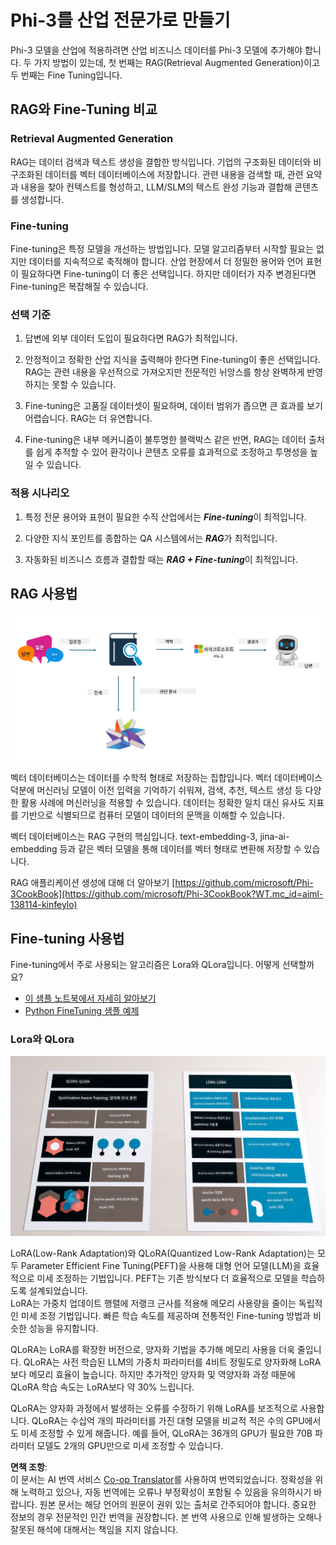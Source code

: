 <!--
CO_OP_TRANSLATOR_METADATA:
{
  "original_hash": "743d7e9cb9c4e8ea642d77bee657a7fa",
  "translation_date": "2025-05-08T05:20:00+00:00",
  "source_file": "md/03.FineTuning/LetPhi3gotoIndustriy.md",
  "language_code": "ko"
}
-->
# **Phi-3를 산업 전문가로 만들기**

Phi-3 모델을 산업에 적용하려면 산업 비즈니스 데이터를 Phi-3 모델에 추가해야 합니다. 두 가지 방법이 있는데, 첫 번째는 RAG(Retrieval Augmented Generation)이고 두 번째는 Fine Tuning입니다.

## **RAG와 Fine-Tuning 비교**

### **Retrieval Augmented Generation**

RAG는 데이터 검색과 텍스트 생성을 결합한 방식입니다. 기업의 구조화된 데이터와 비구조화된 데이터를 벡터 데이터베이스에 저장합니다. 관련 내용을 검색할 때, 관련 요약과 내용을 찾아 컨텍스트를 형성하고, LLM/SLM의 텍스트 완성 기능과 결합해 콘텐츠를 생성합니다.

### **Fine-tuning**

Fine-tuning은 특정 모델을 개선하는 방법입니다. 모델 알고리즘부터 시작할 필요는 없지만 데이터를 지속적으로 축적해야 합니다. 산업 현장에서 더 정밀한 용어와 언어 표현이 필요하다면 Fine-tuning이 더 좋은 선택입니다. 하지만 데이터가 자주 변경된다면 Fine-tuning은 복잡해질 수 있습니다.

### **선택 기준**

1. 답변에 외부 데이터 도입이 필요하다면 RAG가 최적입니다.

2. 안정적이고 정확한 산업 지식을 출력해야 한다면 Fine-tuning이 좋은 선택입니다. RAG는 관련 내용을 우선적으로 가져오지만 전문적인 뉘앙스를 항상 완벽하게 반영하지는 못할 수 있습니다.

3. Fine-tuning은 고품질 데이터셋이 필요하며, 데이터 범위가 좁으면 큰 효과를 보기 어렵습니다. RAG는 더 유연합니다.

4. Fine-tuning은 내부 메커니즘이 불투명한 블랙박스 같은 반면, RAG는 데이터 출처를 쉽게 추적할 수 있어 환각이나 콘텐츠 오류를 효과적으로 조정하고 투명성을 높일 수 있습니다.

### **적용 시나리오**

1. 특정 전문 용어와 표현이 필요한 수직 산업에서는 ***Fine-tuning***이 최적입니다.

2. 다양한 지식 포인트를 종합하는 QA 시스템에서는 ***RAG***가 최적입니다.

3. 자동화된 비즈니스 흐름과 결합할 때는 ***RAG + Fine-tuning***이 최적입니다.

## **RAG 사용법**

![rag](../../../../translated_images/rag.2014adc59e6f6007bafac13e800a6cbc3e297fbb9903efe20a93129bd13987e9.ko.png)

벡터 데이터베이스는 데이터를 수학적 형태로 저장하는 집합입니다. 벡터 데이터베이스 덕분에 머신러닝 모델이 이전 입력을 기억하기 쉬워져, 검색, 추천, 텍스트 생성 등 다양한 활용 사례에 머신러닝을 적용할 수 있습니다. 데이터는 정확한 일치 대신 유사도 지표를 기반으로 식별되므로 컴퓨터 모델이 데이터의 문맥을 이해할 수 있습니다.

벡터 데이터베이스는 RAG 구현의 핵심입니다. text-embedding-3, jina-ai-embedding 등과 같은 벡터 모델을 통해 데이터를 벡터 형태로 변환해 저장할 수 있습니다.

RAG 애플리케이션 생성에 대해 더 알아보기 [https://github.com/microsoft/Phi-3CookBook](https://github.com/microsoft/Phi-3CookBook?WT.mc_id=aiml-138114-kinfeylo) 

## **Fine-tuning 사용법**

Fine-tuning에서 주로 사용되는 알고리즘은 Lora와 QLora입니다. 어떻게 선택할까요?
- [이 샘플 노트북에서 자세히 알아보기](../../../../code/04.Finetuning/Phi_3_Inference_Finetuning.ipynb)
- [Python FineTuning 샘플 예제](../../../../code/04.Finetuning/FineTrainingScript.py)

### **Lora와 QLora**

![lora](../../../../translated_images/qlora.e6446c988ee04ca08807488bb7d9e2c0ea7ef4af9d000fc6d13032b4ac2de18d.ko.png)

LoRA(Low-Rank Adaptation)와 QLoRA(Quantized Low-Rank Adaptation)는 모두 Parameter Efficient Fine Tuning(PEFT)을 사용해 대형 언어 모델(LLM)을 효율적으로 미세 조정하는 기법입니다. PEFT는 기존 방식보다 더 효율적으로 모델을 학습하도록 설계되었습니다.  
LoRA는 가중치 업데이트 행렬에 저랭크 근사를 적용해 메모리 사용량을 줄이는 독립적인 미세 조정 기법입니다. 빠른 학습 속도를 제공하며 전통적인 Fine-tuning 방법과 비슷한 성능을 유지합니다.

QLoRA는 LoRA를 확장한 버전으로, 양자화 기법을 추가해 메모리 사용을 더욱 줄입니다. QLoRA는 사전 학습된 LLM의 가중치 파라미터를 4비트 정밀도로 양자화해 LoRA보다 메모리 효율이 높습니다. 하지만 추가적인 양자화 및 역양자화 과정 때문에 QLoRA 학습 속도는 LoRA보다 약 30% 느립니다.

QLoRA는 양자화 과정에서 발생하는 오류를 수정하기 위해 LoRA를 보조적으로 사용합니다. QLoRA는 수십억 개의 파라미터를 가진 대형 모델을 비교적 적은 수의 GPU에서도 미세 조정할 수 있게 해줍니다. 예를 들어, QLoRA는 36개의 GPU가 필요한 70B 파라미터 모델도 2개의 GPU만으로 미세 조정할 수 있습니다.

**면책 조항**:  
이 문서는 AI 번역 서비스 [Co-op Translator](https://github.com/Azure/co-op-translator)를 사용하여 번역되었습니다. 정확성을 위해 노력하고 있으나, 자동 번역에는 오류나 부정확성이 포함될 수 있음을 유의하시기 바랍니다. 원본 문서는 해당 언어의 원문이 권위 있는 출처로 간주되어야 합니다. 중요한 정보의 경우 전문적인 인간 번역을 권장합니다. 본 번역 사용으로 인해 발생하는 오해나 잘못된 해석에 대해서는 책임을 지지 않습니다.
